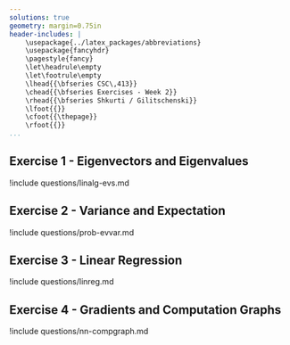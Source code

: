 ```yaml
---
solutions: true
geometry: margin=0.75in
header-includes: |
    \usepackage{../latex_packages/abbreviations}
    \usepackage{fancyhdr}
    \pagestyle{fancy}
    \let\headrule\empty
    \let\footrule\empty
    \lhead{{\bfseries CSC\,413}}
    \chead{{\bfseries Exercises - Week 2}}
    \rhead{{\bfseries Shkurti / Gilitschenski}}
    \lfoot{{}}
    \cfoot{{\thepage}}
    \rfoot{{}}
...
```



<!-- Gutman(2022), ex 1.3 -->
## Exercise 1 - Eigenvectors and Eigenvalues
!include questions/linalg-evs.md


## Exercise 2 - Variance and Expectation
!include questions/prob-evvar.md

## Exercise 3 - Linear Regression
!include questions/linreg.md

## Exercise 4 - Gradients and Computation Graphs
!include questions/nn-compgraph.md